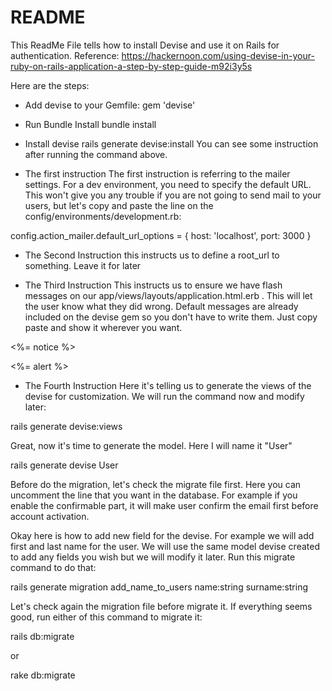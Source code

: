 # README

This ReadMe File tells how to install Devise and use it on Rails for authentication.
Reference:
https://hackernoon.com/using-devise-in-your-ruby-on-rails-application-a-step-by-step-guide-m92i3y5s

Here are the steps:

* Add devise to your Gemfile:
gem 'devise'

* Run Bundle Install
bundle install

* Install devise
rails generate devise:install
You can see some instruction after running the command above.

* The first instruction 
The first instruction is referring to the mailer settings. For a dev
environment, you need to specify the default URL. This won't give you
any trouble if you are not going to send mail to your users, but let's
copy and paste the line on the config/environments/development.rb:

config.action_mailer.default_url_options = { host: 'localhost', port: 3000 }

* The Second Instruction
this instructs us to define a root_url to something. Leave it for later

* The Third Instruction
This instructs us to ensure we have flash messages on our app/views/layouts/application.html.erb .
This will let the user know what they did wrong. Default messages are already
included on the devise gem so you don't have to write them. Just copy paste
and show it wherever you want.

 <p class="notice"><%= notice %></p>
 <p class="alert"><%= alert %></p>

* The Fourth Instruction
Here it's telling us to generate the views of the devise for customization.
We will run the command now and modify later:

rails generate devise:views

Great, now it's time to generate the model. Here I will name it "User"

rails generate devise User

Before do the migration, let's check the migrate file first. Here you can
uncomment the line that you want in the database. For example if you enable
the confirmable part, it will make user confirm the email first before
account activation.

Okay here is how to add new field for the devise. For example we will add
first and last name for the user. We will use the same model devise created
to add any fields you wish but we will modify it later.
Run this migrate command to do that:

rails generate migration add_name_to_users name:string surname:string

Let's check again the migration file before migrate it. If everything seems good,
run either of this command to migrate it:

rails db:migrate

or

rake db:migrate